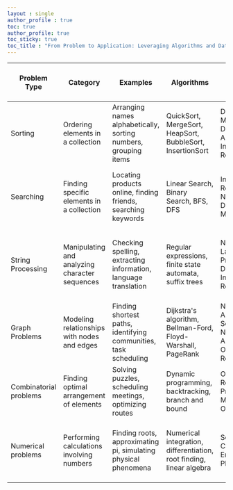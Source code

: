 ```yaml
---
layout : single
author_profile : true
toc: true
author_profile: true
toc_sticky: true
toc_title : "From Problem to Application: Leveraging Algorithms and Data Structures"
---
```


  
  
| Problem Type          | Category                                     | Examples                                                          | Algorithms                                                        | Prevalent Fields                                               | Widely Used Data Structures                                       | Less Frequently Used Data Structures                             |
|------------------------|----------------------------------------------|-------------------------------------------------------------------|-------------------------------------------------------------------|-----------------------------------------------------------------|-----------------------------------------------------------------|-----------------------------------------------------------------|
| Sorting                | Ordering elements in a collection            | Arranging names alphabetically, sorting numbers, grouping items   | QuickSort, MergeSort, HeapSort, BubbleSort, InsertionSort          | Database Management, Data Analysis, Information Retrieval      | Arrays, Linked Lists, Trees, Heaps, Stacks, Queues              | Skip Lists, Cartesian Trees, Van Emde Boas Trees                 |
| Searching              | Finding specific elements in a collection   | Locating products online, finding friends, searching keywords     | Linear Search, Binary Search, BFS, DFS                             | Information Retrieval, Networking, Database Management         | Arrays, Trees, Hash Tables, Graphs, Stacks, Queues              | Exponential Search, Interpolation Search, Fibonacci Heaps       |
| String Processing      | Manipulating and analyzing character sequences| Checking spelling, extracting information, language translation  | Regular expressions, finite state automata, suffix trees           | Natural Language Processing, Data Mining, Information Retrieval | Arrays, Strings, Hash Tables, Trees, Graphs, Stacks, Queues      | Rope Data Structure, Suffix Arrays, Trie, Patricia Tries         |
| Graph Problems         | Modeling relationships with nodes and edges | Finding shortest paths, identifying communities, task scheduling  | Dijkstra's algorithm, Bellman-Ford, Floyd-Warshall, PageRank       | Network Analysis, Social Network Analysis, Operations Research | Graphs, Heaps, Priority Queues, Arrays, Stacks, Queues            | Fibonacci Heaps, Binary Indexed Trees (Fenwick Trees), Treaps   |
| Combinatorial problems | Finding optimal arrangement of elements      | Solving puzzles, scheduling meetings, optimizing routes           | Dynamic programming, backtracking, branch and bound               | Operations Research, Project Management, Optimization         | Arrays, Lists, Trees, Graphs, Stacks, Queues                     | Bloom Filter, HyperLogLog, Quad Trees, Binary Decision Diagrams  |
| Numerical problems     | Performing calculations involving numbers    | Finding roots, approximating pi, simulating physical phenomena    | Numerical integration, differentiation, root finding, linear algebra| Scientific Computing, Engineering, Physics                      | Arrays, Matrices, Linked Lists, Trees, Stacks, Queues            | Interval Trees, Z-Order Curve, Balanced Trees, Wavelet Trees     |
